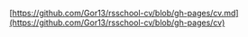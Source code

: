 [https://github.com/Gor13/rsschool-cv/blob/gh-pages/cv.md](https://github.com/Gor13/rsschool-cv/blob/gh-pages/cv)